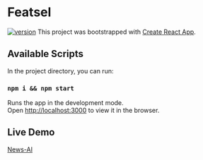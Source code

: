 # Featsel 
[![version](https://img.shields.io/badge/version-1.0.1-red.svg)](https://github.com/somandra/Voice-Controlled-React-News-Application-/)
This project was bootstrapped with [Create React App](https://github.com/facebook/create-react-app).

## Available Scripts

In the project directory, you can run:

### `npm i && npm start`

Runs the app in the development mode.<br />
Open [http://localhost:3000](http://localhost:3000) to view it in the browser.

## Live Demo
[News-AI](https://news-ai-app.herokuapp.com/)

